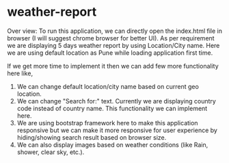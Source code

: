 # weather-report
Over view:
To run this application, we can directly open the index.html file in browser (I will suggest chrome browser for better UI).
As per requirement we are displaying 5 days weather report by using Location/City name.
Here we are using default location as Pune while loading application first time.

If we get more time to implement it then we can add few more functionality here like,
1. We can change default location/city name based on current geo location.
2. We can change "Search for:" text. Currently we are displaying country code instead of country name. This functionality we can implement here.
3. We are using bootstrap framework here to make this application responsive but we can make it more responsive for user experience by hiding/showing search result based on browser size.
4. We can also display images based on weather conditions (like Rain, shower, clear sky, etc.).
